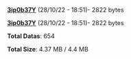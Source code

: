 [**3ip0b37Y**](/data/3ip0b37Y.txt) (28/10/22 - 18:51)- 2822 bytes

[**3ip0b37Y**](/data/3ip0b37Y.txt) (28/10/22 - 18:51)- 2822 bytes

**Total Datas**: 654

**Total Size**: 4.37 MB / 4.4 MB